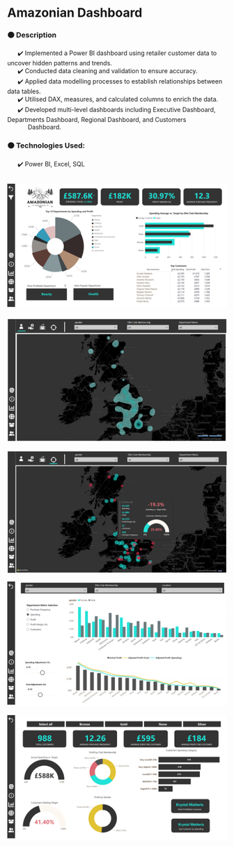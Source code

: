 # Amazonian Dashboard

### 🟠 Description

&nbsp;&nbsp;&nbsp;&nbsp;&nbsp;&nbsp;✔️ Implemented a Power BI dashboard using retailer customer data to uncover hidden patterns and trends.  
&nbsp;&nbsp;&nbsp;&nbsp;&nbsp;&nbsp;✔️ Conducted data cleaning and validation to ensure accuracy.  
&nbsp;&nbsp;&nbsp;&nbsp;&nbsp;&nbsp;✔️ Applied data modelling processes to establish relationships between data tables.  
&nbsp;&nbsp;&nbsp;&nbsp;&nbsp;&nbsp;✔️ Utilised DAX, measures, and calculated columns to enrich the data.  
&nbsp;&nbsp;&nbsp;&nbsp;&nbsp;&nbsp;✔️ Developed multi-level dashboards including Executive Dashboard, Departments Dashboard, Regional Dashboard, and Customers  
&nbsp;&nbsp;&nbsp;&nbsp;&nbsp;&nbsp;&nbsp;&nbsp;&nbsp;&nbsp;&nbsp;&nbsp;Dashboard.



### 🟠 Technologies Used: 

&nbsp;&nbsp;&nbsp;&nbsp;&nbsp;&nbsp;✔️ Power BI, Excel, SQL <br><br>

![Executive Dashboard](images/Exec_Dash.png)<br><br>
![Customer Segmentation](images/Map.png)<br><br>
![Enhanced Geographic Insights with Segment-Specific Tooltips](images/Toottip.png)<br><br>
![Comprehensive Department Overview with Scenario Modelling](images/Scenario.png)<br><br>
![Customer Overview and Insights](images/Customer.png)<br><br>

